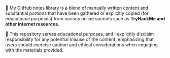 🔴 My GitHub notes library is a blend of manually written content and substantial portions that have been gathered or explicitly copied (for educational purposes) from various online sources such as **TryHackMe and other internet resources.**
  
🔴 This repository serves educational purposes, and I explicitly disclaim responsibility for any potential misuse of the content, emphasizing that users should exercise caution and ethical considerations when engaging with the materials provided.
